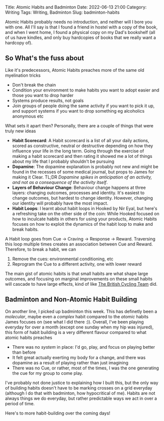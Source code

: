 Title: Atomic Habits and Badminton
Date: 2022-06-13 21:00
Category: Writing
Tags: Writing, Badminton
Slug: badminton-habits

Atomic Habits probably needs no introduction, and neither will I bore you with one. All I'll say is that I found a friend in hostel with a copy of the book, and when I went home, I found a physical copy on my Dad's bookshelf (all of us have kindles, and only buy hardcopies of books that we really want a hardcopy of). 

## So What's the fuss about

Like it's predecessors, Atomic Habits preaches more of the same old myelination tricks

* Don't break the chain
* Condition your environment to make habits you want to adopt easier and those you want to drop harder
* Systems produce results, not goals
* Join groups of people doing the same activity if you want to pick it up, and support systems if you want to drop something eg alcoholics anonymous etc

What sets it apart then? Personally, there are a couple of things that were truly new ideas

* **Habit Scorecard**: A Habit scorecard is a list of all your daily actions, scored as constructive, neutral or destructive depending on how they influence your life in the long term. Going through the exercise of making a habit scorecard and then rating it showed me a lot of things about my life that I probably shouldn't be pursuing
* **Dopamine**: The dopamine explanation is probably not new and might be found in the recesses of some medical journal, but props to James for making it Clear. TL;DR _Dopamine spikes in anticipation of an activity, and not as a consequence of the activity itself_. 
* **Layers of Behaviour Change**: Behaviour change happens at three layers: changing outcomes, processes and identity. It's easiest to change outcomes, but hardest to change identity. However, changing our identity will probably have the most impact. 
* **Habit Loops**: I learnt about habit loops in Hooked by Nir Eyal, but here's a refreshing take on the other side of the coin: While Hooked focused on how to inculcate habits in others for using your products, Atomic Habits focuses on how to exploit the dynamics of the habit loop to make and break habits. 

A Habit loop goes from Cue -> Craving -> Response -> Reward. Traversing this loop multiple times creates an association between Cue and Reward. Therefore, to break a habit, we can

1. Remove the cues: environmental conditioning, etc
2. Reprogram the Cue to a different activity, one with lower reward

The main gist of atomic habits is that small habits are what shape large outcomes, and focusing on marginal improvements on these small habits will cascade to have large effects, kind of like [The British Cycling Team](https://hbr.org/2015/10/how-1-performance-improvements-led-to-olympic-gold) did.

## Badminton and Non-Atomic Habit Building

On another line, I picked up badminton this week. This has definetly been a _molecular_, maybe even a _complex_ habit compared to the _atomic_ habits James focuses on (see what I did there :)). Overall, I've been playing everyday for over a month (except one sunday when my hip was injured), this form of habit building is a very different flavour compared to what atomic habits preaches

* There was no _system_ in place: I'd go, play, and focus on playing better than before
* It felt great actually exerting my body for a change, and there was dopamine as a result of playing rather than just imagining
* There was no Cue, or rather, most of the times, I was the one generating the cue for my group to come play.

I've probably not done justice to explaining how I built this, but the only way of building habits doesn't have to be marking crosses on a grid everyday (although I do that with badminton, how hypocritical of me). Habits are not always things we do everyday, but rather predictable ways we act in over a period of time. 

Here's to more habit-building over the coming days!

